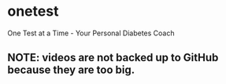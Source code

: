 # onetest
One Test at a Time - Your Personal Diabetes Coach

## NOTE: videos are not backed up to GitHub because they are too big.
